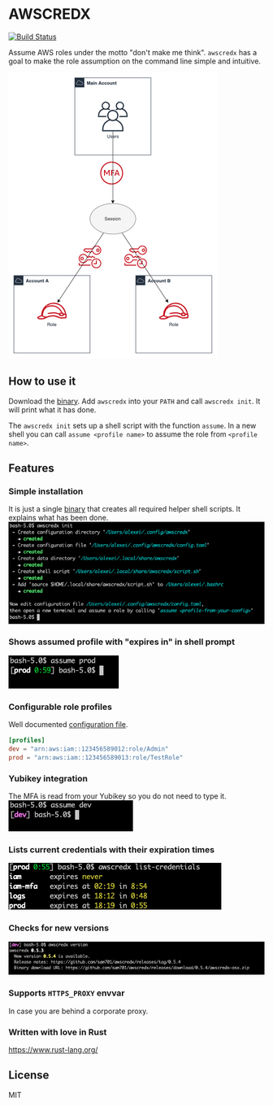 # AWSCREDX
[![Build Status](https://travis-ci.org/sam701/awscredx.svg?branch=master)](https://travis-ci.org/sam701/awscredx)

Assume AWS roles under the motto "don't make me think".
`awscredx` has a goal to make the role assumption on the command line simple and intuitive.

![role-assumption](./doc/accounts.png)

## How to use it
Download the [binary](https://github.com/sam701/awscredx/releases/latest).
Add `awscredx` into your `PATH` and call `awscredx init`.
It will print what it has done.

The `awscredx init` sets up a shell script with the function `assume`.
In a new shell you can call `assume <profile name>` to assume the role from `<profile name>`. 

## Features

### Simple installation
It is just a single [binary](https://github.com/sam701/awscredx/releases/latest) that creates all required helper shell scripts.
It explains what has been done.
![init](./doc/init.png)

### Shows assumed profile with "expires in" in shell prompt
![prompt](./doc/prompt.png)

### Configurable role profiles
Well documented [configuration file](./src/init/config-template.toml).
```toml
[profiles]
dev = "arn:aws:iam::123456589012:role/Admin"
prod = "arn:aws:iam::123456589013:role/TestRole"
```

### Yubikey integration
The MFA is read from your Yubikey so you do not need to type it.\
![prompt](./doc/yubikey.png)

### Lists current credentials with their expiration times
![prompt](./doc/credential-list.png)

### Checks for new versions
![version-check](./doc/version-check.png)

### Supports `HTTPS_PROXY` envvar
In case you are behind a corporate proxy.

### Written with love in Rust
https://www.rust-lang.org/

## License
MIT